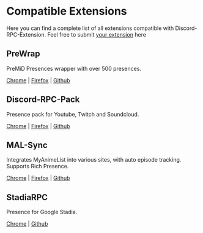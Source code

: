 # Compatible Extensions

Here you can find a complete list of all extensions compatible with Discord-RPC-Extension. Feel free to submit [your extension](https://github.com/lolamtisch/Discord-RPC-Extension/blob/master/docs/api.md) here

## PreWrap

PreMiD Presences wrapper with over 500 presences.

[Chrome](https://chrome.google.com/webstore/detail/prewrap/calpcokkjmookodfpbmdbknfcjhekgaj) | [Firefox](https://addons.mozilla.org/firefox/addon/prewrap/) | [Github](https://github.com/lolamtisch/PreWrap)

## Discord-RPC-Pack

Presence pack for Youtube, Twitch and Soundcloud.

[Chrome](https://chrome.google.com/webstore/detail/discord-rpc-pack/bdeelgdodbhgcablahbafehccghhpimj) | [Firefox](https://addons.mozilla.org/firefox/addon/discord-rpc-pack/) | [Github](https://github.com/lolamtisch/Discord-RPC-Pack)

## MAL-Sync

Integrates MyAnimeList into various sites, with auto episode tracking. Supports Rich Presence.

[Chrome](https://chrome.google.com/webstore/detail/mal-sync/kekjfbackdeiabghhcdklcdoekaanoel) | [Firefox](https://addons.mozilla.org/en-US/firefox/addon/mal-sync/) | [Github](https://github.com/MALSync/MALSync)

## StadiaRPC

Presence for Google Stadia.

[Chrome](https://chrome.google.com/webstore/detail/stadiarpc/dmhhgpkmilabgjpdbkinimkihdiobljg) | [Github](https://github.com/soap-less/StadiaRPC)
